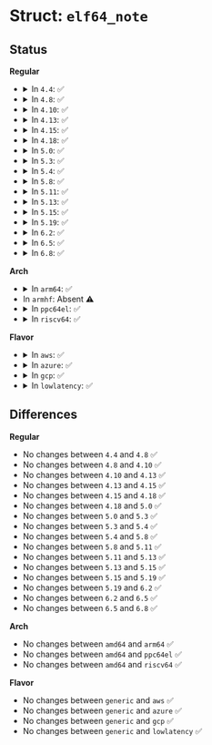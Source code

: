 # Struct: <code>elf64_note</code>

## Status
<b>Regular</b>
<ul>
<li>
<details>
<summary>In <code>4.4</code>: ✅</summary>

```c
struct elf64_note {
    Elf64_Word n_namesz;
    Elf64_Word n_descsz;
    Elf64_Word n_type;
};
```
</details>
</li>
<li>
<details>
<summary>In <code>4.8</code>: ✅</summary>

```c
struct elf64_note {
    Elf64_Word n_namesz;
    Elf64_Word n_descsz;
    Elf64_Word n_type;
};
```
</details>
</li>
<li>
<details>
<summary>In <code>4.10</code>: ✅</summary>

```c
struct elf64_note {
    Elf64_Word n_namesz;
    Elf64_Word n_descsz;
    Elf64_Word n_type;
};
```
</details>
</li>
<li>
<details>
<summary>In <code>4.13</code>: ✅</summary>

```c
struct elf64_note {
    Elf64_Word n_namesz;
    Elf64_Word n_descsz;
    Elf64_Word n_type;
};
```
</details>
</li>
<li>
<details>
<summary>In <code>4.15</code>: ✅</summary>

```c
struct elf64_note {
    Elf64_Word n_namesz;
    Elf64_Word n_descsz;
    Elf64_Word n_type;
};
```
</details>
</li>
<li>
<details>
<summary>In <code>4.18</code>: ✅</summary>

```c
struct elf64_note {
    Elf64_Word n_namesz;
    Elf64_Word n_descsz;
    Elf64_Word n_type;
};
```
</details>
</li>
<li>
<details>
<summary>In <code>5.0</code>: ✅</summary>

```c
struct elf64_note {
    Elf64_Word n_namesz;
    Elf64_Word n_descsz;
    Elf64_Word n_type;
};
```
</details>
</li>
<li>
<details>
<summary>In <code>5.3</code>: ✅</summary>

```c
struct elf64_note {
    Elf64_Word n_namesz;
    Elf64_Word n_descsz;
    Elf64_Word n_type;
};
```
</details>
</li>
<li>
<details>
<summary>In <code>5.4</code>: ✅</summary>

```c
struct elf64_note {
    Elf64_Word n_namesz;
    Elf64_Word n_descsz;
    Elf64_Word n_type;
};
```
</details>
</li>
<li>
<details>
<summary>In <code>5.8</code>: ✅</summary>

```c
struct elf64_note {
    Elf64_Word n_namesz;
    Elf64_Word n_descsz;
    Elf64_Word n_type;
};
```
</details>
</li>
<li>
<details>
<summary>In <code>5.11</code>: ✅</summary>

```c
struct elf64_note {
    Elf64_Word n_namesz;
    Elf64_Word n_descsz;
    Elf64_Word n_type;
};
```
</details>
</li>
<li>
<details>
<summary>In <code>5.13</code>: ✅</summary>

```c
struct elf64_note {
    Elf64_Word n_namesz;
    Elf64_Word n_descsz;
    Elf64_Word n_type;
};
```
</details>
</li>
<li>
<details>
<summary>In <code>5.15</code>: ✅</summary>

```c
struct elf64_note {
    Elf64_Word n_namesz;
    Elf64_Word n_descsz;
    Elf64_Word n_type;
};
```
</details>
</li>
<li>
<details>
<summary>In <code>5.19</code>: ✅</summary>

```c
struct elf64_note {
    Elf64_Word n_namesz;
    Elf64_Word n_descsz;
    Elf64_Word n_type;
};
```
</details>
</li>
<li>
<details>
<summary>In <code>6.2</code>: ✅</summary>

```c
struct elf64_note {
    Elf64_Word n_namesz;
    Elf64_Word n_descsz;
    Elf64_Word n_type;
};
```
</details>
</li>
<li>
<details>
<summary>In <code>6.5</code>: ✅</summary>

```c
struct elf64_note {
    Elf64_Word n_namesz;
    Elf64_Word n_descsz;
    Elf64_Word n_type;
};
```
</details>
</li>
<li>
<details>
<summary>In <code>6.8</code>: ✅</summary>

```c
struct elf64_note {
    Elf64_Word n_namesz;
    Elf64_Word n_descsz;
    Elf64_Word n_type;
};
```
</details>
</li>
</ul>
<b>Arch</b>
<ul>
<li>
<details>
<summary>In <code>arm64</code>: ✅</summary>

```c
struct elf64_note {
    Elf64_Word n_namesz;
    Elf64_Word n_descsz;
    Elf64_Word n_type;
};
```
</details>
</li>
<li>
In <code>armhf</code>: Absent ⚠️
</li>
<li>
<details>
<summary>In <code>ppc64el</code>: ✅</summary>

```c
struct elf64_note {
    Elf64_Word n_namesz;
    Elf64_Word n_descsz;
    Elf64_Word n_type;
};
```
</details>
</li>
<li>
<details>
<summary>In <code>riscv64</code>: ✅</summary>

```c
struct elf64_note {
    Elf64_Word n_namesz;
    Elf64_Word n_descsz;
    Elf64_Word n_type;
};
```
</details>
</li>
</ul>
<b>Flavor</b>
<ul>
<li>
<details>
<summary>In <code>aws</code>: ✅</summary>

```c
struct elf64_note {
    Elf64_Word n_namesz;
    Elf64_Word n_descsz;
    Elf64_Word n_type;
};
```
</details>
</li>
<li>
<details>
<summary>In <code>azure</code>: ✅</summary>

```c
struct elf64_note {
    Elf64_Word n_namesz;
    Elf64_Word n_descsz;
    Elf64_Word n_type;
};
```
</details>
</li>
<li>
<details>
<summary>In <code>gcp</code>: ✅</summary>

```c
struct elf64_note {
    Elf64_Word n_namesz;
    Elf64_Word n_descsz;
    Elf64_Word n_type;
};
```
</details>
</li>
<li>
<details>
<summary>In <code>lowlatency</code>: ✅</summary>

```c
struct elf64_note {
    Elf64_Word n_namesz;
    Elf64_Word n_descsz;
    Elf64_Word n_type;
};
```
</details>
</li>
</ul>

## Differences
<b>Regular</b>
<ul>
<li>
No changes between <code>4.4</code> and <code>4.8</code> ✅
</li>
<li>
No changes between <code>4.8</code> and <code>4.10</code> ✅
</li>
<li>
No changes between <code>4.10</code> and <code>4.13</code> ✅
</li>
<li>
No changes between <code>4.13</code> and <code>4.15</code> ✅
</li>
<li>
No changes between <code>4.15</code> and <code>4.18</code> ✅
</li>
<li>
No changes between <code>4.18</code> and <code>5.0</code> ✅
</li>
<li>
No changes between <code>5.0</code> and <code>5.3</code> ✅
</li>
<li>
No changes between <code>5.3</code> and <code>5.4</code> ✅
</li>
<li>
No changes between <code>5.4</code> and <code>5.8</code> ✅
</li>
<li>
No changes between <code>5.8</code> and <code>5.11</code> ✅
</li>
<li>
No changes between <code>5.11</code> and <code>5.13</code> ✅
</li>
<li>
No changes between <code>5.13</code> and <code>5.15</code> ✅
</li>
<li>
No changes between <code>5.15</code> and <code>5.19</code> ✅
</li>
<li>
No changes between <code>5.19</code> and <code>6.2</code> ✅
</li>
<li>
No changes between <code>6.2</code> and <code>6.5</code> ✅
</li>
<li>
No changes between <code>6.5</code> and <code>6.8</code> ✅
</li>
</ul>
<b>Arch</b>
<ul>
<li>
No changes between <code>amd64</code> and <code>arm64</code> ✅
</li>
<li>
No changes between <code>amd64</code> and <code>ppc64el</code> ✅
</li>
<li>
No changes between <code>amd64</code> and <code>riscv64</code> ✅
</li>
</ul>
<b>Flavor</b>
<ul>
<li>
No changes between <code>generic</code> and <code>aws</code> ✅
</li>
<li>
No changes between <code>generic</code> and <code>azure</code> ✅
</li>
<li>
No changes between <code>generic</code> and <code>gcp</code> ✅
</li>
<li>
No changes between <code>generic</code> and <code>lowlatency</code> ✅
</li>
</ul>
